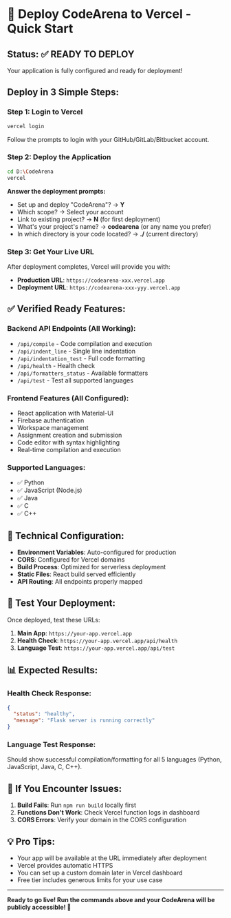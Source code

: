 # 🚀 Deploy CodeArena to Vercel - Quick Start

## Status: ✅ READY TO DEPLOY
Your application is fully configured and ready for deployment!

## Deploy in 3 Simple Steps:

### Step 1: Login to Vercel
```bash
vercel login
```
Follow the prompts to login with your GitHub/GitLab/Bitbucket account.

### Step 2: Deploy the Application  
```bash
cd D:\CodeArena
vercel
```

**Answer the deployment prompts:**
- Set up and deploy "CodeArena"? → **Y**
- Which scope? → Select your account
- Link to existing project? → **N** (for first deployment)
- What's your project's name? → **codearena** (or any name you prefer)
- In which directory is your code located? → **./** (current directory)

### Step 3: Get Your Live URL
After deployment completes, Vercel will provide you with:
- **Production URL**: `https://codearena-xxx.vercel.app`
- **Deployment URL**: `https://codearena-xxx-yyy.vercel.app`

## ✅ Verified Ready Features:

### Backend API Endpoints (All Working):
- `/api/compile` - Code compilation and execution
- `/api/indent_line` - Single line indentation  
- `/api/indentation_test` - Full code formatting
- `/api/health` - Health check
- `/api/formatters_status` - Available formatters
- `/api/test` - Test all supported languages

### Frontend Features (All Configured):
- React application with Material-UI
- Firebase authentication
- Workspace management
- Assignment creation and submission
- Code editor with syntax highlighting
- Real-time compilation and execution

### Supported Languages:
- ✅ Python
- ✅ JavaScript (Node.js)
- ✅ Java
- ✅ C
- ✅ C++

## 🔧 Technical Configuration:

- **Environment Variables**: Auto-configured for production
- **CORS**: Configured for Vercel domains
- **Build Process**: Optimized for serverless deployment
- **Static Files**: React build served efficiently
- **API Routing**: All endpoints properly mapped

## 🧪 Test Your Deployment:

Once deployed, test these URLs:

1. **Main App**: `https://your-app.vercel.app`
2. **Health Check**: `https://your-app.vercel.app/api/health`
3. **Language Test**: `https://your-app.vercel.app/api/test`

## 📊 Expected Results:

### Health Check Response:
```json
{
  "status": "healthy", 
  "message": "Flask server is running correctly"
}
```

### Language Test Response:
Should show successful compilation/formatting for all 5 languages (Python, JavaScript, Java, C, C++).

## 🚨 If You Encounter Issues:

1. **Build Fails**: Run `npm run build` locally first
2. **Functions Don't Work**: Check Vercel function logs in dashboard
3. **CORS Errors**: Verify your domain in the CORS configuration

## 💡 Pro Tips:

- Your app will be available at the URL immediately after deployment
- Vercel provides automatic HTTPS
- You can set up a custom domain later in Vercel dashboard
- Free tier includes generous limits for your use case

---

**Ready to go live! Run the commands above and your CodeArena will be publicly accessible! 🎉**